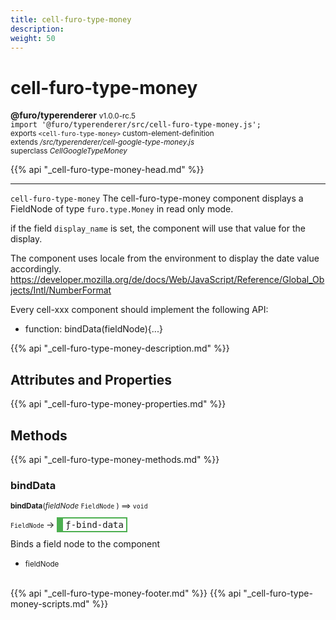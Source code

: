 ```yaml
---
title: cell-furo-type-money
description: 
weight: 50
---
```


# cell-furo-type-money
**@furo/typerenderer** <small>v1.0.0-rc.5</small>
<br>`import '@furo/typerenderer/src/cell-furo-type-money.js';`<small>
<br>exports `<cell-furo-type-money>` custom-element-definition
<br>extends */src/typerenderer/cell-google-type-money.js*
<br>superclass *CellGoogleTypeMoney*</small>

{{% api "_cell-furo-type-money-head.md" %}}

****

`cell-furo-type-money`
The cell-furo-type-money component displays a FieldNode of type `furo.type.Money` in read only mode.

if the field `display_name` is set, the component will use that value for the display.

The component uses locale from the environment to display the date value accordingly.
https://developer.mozilla.org/de/docs/Web/JavaScript/Reference/Global_Objects/Intl/NumberFormat

Every cell-xxx component should implement the following API:
- function: bindData(fieldNode){...}

{{% api "_cell-furo-type-money-description.md" %}}


## Attributes and Properties
{{% api "_cell-furo-type-money-properties.md" %}}








## Methods
{{% api "_cell-furo-type-money-methods.md" %}}



### **bindData**
<small>**bindData**(*fieldNode* `FieldNode` ) ⟹ `void`</small>

<small>`FieldNode` </small> →
<span  style="border-width:2px 2px 2px 10px; border-style: solid;border-color:  rgb(76, 175, 80);font-family:monospace; padding:2px 4px;">ƒ-bind-data</span>

Binds a field node to the component

- <small>fieldNode </small>
<br><br>







{{% api "_cell-furo-type-money-footer.md" %}}
{{% api "_cell-furo-type-money-scripts.md" %}}
